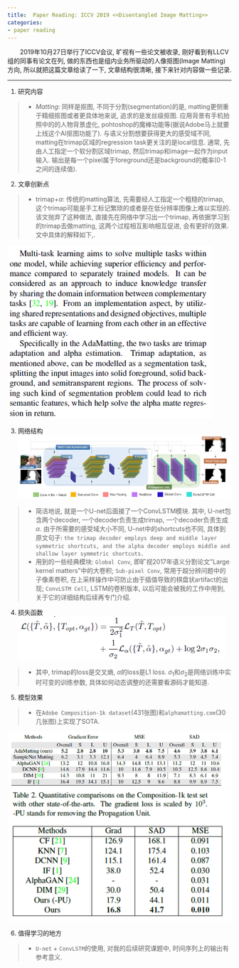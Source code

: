 ```yaml
---
title:  Paper Reading: ICCV 2019 <<Disentangled Image Matting>>
categories:
- paper reading
---
```


&emsp;&emsp;2019年10月27日举行了ICCV会议, 旷视有一些论文被收录, 刚好看到有LLCV组的同事有论文在列, 做的东西也是组内业务所驱动的人像抠图(Image Matting)方向, 所以就把这篇文章给读了一下, 文章结构很清晰, 接下来针对内容做一些记录.

***
1. 研究内容
>+ *Matting*: 同样是抠图, 不同于分割(segmentation)的是, matting更侧重于精细抠图或者更具体地来说, 追求的是发丝级抠图. 应用背景有手机拍照中的的人物背景虚化, pohtoshop的魔棒功能等(据说Adobe马上就要上线这个AI抠图功能了). 与语义分割想要获得更大的感受域不同, matting在trimap区域的regression task更关注的是local信息. 通常, 先由人工指定一个软分割区域trimap, 然后trimap和image一起作为input输入. 输出是每一个pixel属于foreground还是background的概率(0-1之间的连续值).

2. 文章创新点
>+ trimap+$\alpha$: 传统的matting算法, 先需要经人工指定一个粗糙的trimap, 这个trimap可能是手工标记繁琐的或者是在低分辨率图像上难以实现的. 该文抛弃了这种做法, 直接先在网络中学习出一个trimap, 再依据学习到的trimap去做matting, 这两个过程相互影响相互促进, 会有更好的效果. 文中具体的解释如下,.
>
![](/assets/images/why-trimap_alpha.png?center)

<!--<img src='/assets/images/why-trimap_alpha.png' align='right'>
-->

3. 网络结构
![](/assets/images/matting-network.png)
>+ 简洁地说, 就是一个U-net后面接了一个ConvLSTM模块. 其中, U-net包含两个decoder, 一个decoder负责生成trimap, 一个decoder负责生成$\alpha$. 由于所需要的感受域大小不同, U-net中的shortcuts也不同, 具体到原文句子: 
`the trimap decoder employs deep and middle layer symmetric shortcuts, and the alpha decoder employs middle and shallow layer symmetric shortcuts.`
>+ 用到的一些经典模块: `Global Conv`, 即旷视2017年语义分割论文"Large kernel matters"中的大卷积; `Sub-pixel Conv`, 常用于超分辨问题中的子像素卷积, 在上采样操作中可防止由于插值导致的棋盘状artifact的出现; `ConvLSTM Cell`, LSTM的卷积版本, 以后可能会被我的工作中用到, 关于它的详细结构后续再专门介绍.

4. 损失函数
![](/assets/images/matting-loss.png)
>+ 其中, trimap的loss是交叉熵, $\alpha$的loss是L1 loss. $\sigma_1$和$\sigma_2$是网络训练中实时可变的训练参数, 具体如何动态调整的还需要看源码才能知道.

5. 模型效果
>+ 在`Adobe Composition-1k dataset`(431张图)和`alphamatting.com`(30几张图)上实现了SOTA.
>
![](/assets/images/matting-sota1.png)
![](/assets/images/matting-sota2.png)

6. 值得学习的地方
>+ `U-net` + `ConvLSTM`的使用, 对我的后续研究课题中, 时间序列上的输出有参考意义.



